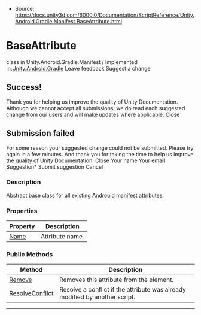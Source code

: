 * Source: https://docs.unity3d.com/6000.0/Documentation/ScriptReference/Unity.Android.Gradle.Manifest.BaseAttribute.html

# BaseAttribute
class in Unity.Android.Gradle.Manifest
/
Implemented in:[Unity.Android.Gradle](https://docs.unity3d.com/6000.0/Documentation/ScriptReference/Unity.Android.Gradle.html)
Leave feedback
Suggest a change
## Success!
Thank you for helping us improve the quality of Unity Documentation. Although we cannot accept all submissions, we do read each suggested change from our users and will make updates where applicable.
Close
## Submission failed
For some reason your suggested change could not be submitted. Please <a>try again</a> in a few minutes. And thank you for taking the time to help us improve the quality of Unity Documentation.
Close
Your name Your email Suggestion* Submit suggestion
Cancel
### Description
Abstract base class for all existing Androuid manifest attributes.
### Properties
Property | Description  
---|---  
[Name](https://docs.unity3d.com/6000.0/Documentation/ScriptReference/Unity.Android.Gradle.Manifest.BaseAttribute.Name.html) | Attribute name.  
### Public Methods
Method | Description  
---|---  
[Remove](https://docs.unity3d.com/6000.0/Documentation/ScriptReference/Unity.Android.Gradle.Manifest.BaseAttribute.Remove.html) | Removes this attribute from the element.  
[ResolveConflict](https://docs.unity3d.com/6000.0/Documentation/ScriptReference/Unity.Android.Gradle.Manifest.BaseAttribute.ResolveConflict.html) | Resolve a conflict if the attribute was already modified by another script.  
* * *
